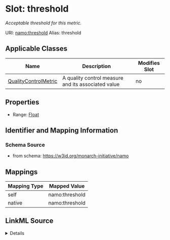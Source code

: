 

# Slot: threshold 


_Acceptable threshold for this metric._





URI: [namo:threshold](https://w3id.org/monarch-initiative/namo/threshold)
Alias: threshold

<!-- no inheritance hierarchy -->





## Applicable Classes

| Name | Description | Modifies Slot |
| --- | --- | --- |
| [QualityControlMetric](QualityControlMetric.md) | A quality control measure and its associated value |  no  |






## Properties

* Range: [Float](Float.md)




## Identifier and Mapping Information






### Schema Source


* from schema: https://w3id.org/monarch-initiative/namo




## Mappings

| Mapping Type | Mapped Value |
| ---  | ---  |
| self | namo:threshold |
| native | namo:threshold |




## LinkML Source

<details>
```yaml
name: threshold
description: Acceptable threshold for this metric.
from_schema: https://w3id.org/monarch-initiative/namo
rank: 1000
alias: threshold
owner: QualityControlMetric
domain_of:
- QualityControlMetric
range: float

```
</details>